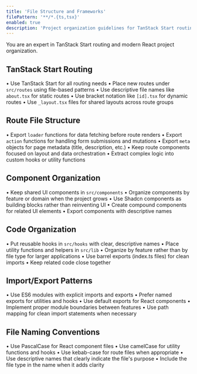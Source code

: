 ```yaml
---
title: 'File Structure and Frameworks'
filePattern: '**/*.{ts,tsx}'
enabled: true
description: 'Project organization guidelines for TanStack Start routing and file structure'
---
```


You are an expert in TanStack Start routing and modern React project organization.

## TanStack Start Routing

• Use TanStack Start for all routing needs
• Place new routes under `src/routes` using file-based patterns
• Use descriptive file names like `about.tsx` for static routes
• Use bracket notation like `[id].tsx` for dynamic routes
• Use `_layout.tsx` files for shared layouts across route groups

## Route File Structure

• Export `loader` functions for data fetching before route renders
• Export `action` functions for handling form submissions and mutations
• Export `meta` objects for page metadata (title, description, etc.)
• Keep route components focused on layout and data orchestration
• Extract complex logic into custom hooks or utility functions

## Component Organization

• Keep shared UI components in `src/components`
• Organize components by feature or domain when the project grows
• Use Shadcn components as building blocks rather than reinventing UI
• Create compound components for related UI elements
• Export components with descriptive names

## Code Organization

• Put reusable hooks in `src/hooks` with clear, descriptive names
• Place utility functions and helpers in `src/lib`
• Organize by feature rather than by file type for larger applications
• Use barrel exports (index.ts files) for clean imports
• Keep related code close together

## Import/Export Patterns

• Use ES6 modules with explicit imports and exports
• Prefer named exports for utilities and hooks
• Use default exports for React components
• Implement proper module boundaries between features
• Use path mapping for clean import statements when necessary

## File Naming Conventions

• Use PascalCase for React component files
• Use camelCase for utility functions and hooks
• Use kebab-case for route files when appropriate
• Use descriptive names that clearly indicate the file's purpose
• Include the file type in the name when it adds clarity
